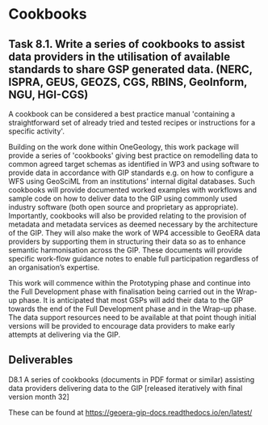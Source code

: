 # Cookbooks

## Task 8.1. Write a series of cookbooks to assist data providers in the utilisation of available standards to share GSP generated data. (NERC, ISPRA, GEUS, GEOZS, CGS, RBINS, GeoInform, NGU, HGI-CGS)

A cookbook can be considered a best practice manual 'containing a straightforward set of already tried and tested recipes or instructions for a specific activity'.

Building on the work done within OneGeology, this work package will provide a series of 'cookbooks' giving best practice on remodelling data to common agreed target schemas as identified in WP3 and using software to provide data in accordance with GIP standards e.g. on how to configure a WFS using GeoSciML from an institutions' internal digital databases. Such cookbooks will provide documented worked examples with workflows and sample code on how to deliver data to the GIP using commonly used industry software (both open source and proprietary as appropriate). Importantly, cookbooks will also be provided relating to the provision of metadata and metadata services as deemed necessary by the architecture of the GIP. They will also make the work of WP4 accessible to GeoERA data providers by supporting them in structuring their data so as to enhance semantic harmonisation across the GIP. These documents will provide specific work-flow guidance notes to enable full participation regardless of an organisation’s expertise.

This work will commence within the Prototyping phase and continue into the Full Development phase with finalisation being carried out in the Wrap-up phase. It is anticipated that most GSPs will add their data to the GIP towards the end of the Full Development phase and in the Wrap-up phase. The data support resources need to be available at that point though initial versions will be provided to encourage data providers to make early attempts at delivering via the GIP.

## Deliverables

D8.1 A series of cookbooks (documents in PDF format or similar) assisting data providers delivering data to the GIP [released iteratively with final version month 32]

These can be found at https://geoera-gip-docs.readthedocs.io/en/latest/
